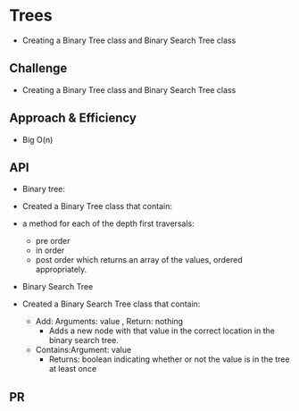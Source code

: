 
# Trees

- Creating a Binary Tree class and Binary Search Tree class

## Challenge
- Creating a Binary Tree class and Binary Search Tree class

## Approach & Efficiency

- Big O(n)

## API
- Binary tree:

- Created a Binary Tree class that contain:

- a method for each of the depth first traversals:
    - pre order
    - in order
    - post order which returns an array of the values, ordered appropriately.

- Binary Search Tree

- Created a Binary Search Tree class that contain:
      
    - Add: Arguments: value , Return: nothing
        - Adds a new node with that value in the correct location in the binary search tree.
    - Contains:Argument: value
        - Returns: boolean indicating whether or not the value is in the tree at least once

## PR 
